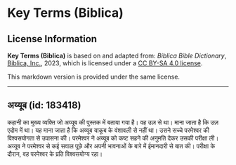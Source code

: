 # Key Terms (Biblica)

## License Information

**Key Terms (Biblica)** is based on and adapted from: _Biblica Bible Dictionary_, [Biblica, Inc.](https://www.biblica.com/), 2023, which is licensed under a [CC BY-SA 4.0 license](https://creativecommons.org/licenses/by-sa/4.0/legalcode.en).

This markdown version is provided under the same license.



--------------------------------

## अय्यूब (id: 183418)

कहानी का मुख्य व्यक्ति जो अय्यूब की पुस्तक में बताया गया है। वह उज़ से था। माना जाता है कि उज़ एदोम में था। यह माना जाता है कि अय्यूब याकूब के वंशावली से नहीं था। उसने सच्चे परमेश्वर की विश्वसयोगता से उपासना की। परमेश्वर ने अय्यूब को कष्ट सहने की अनुमति देकर उसकी परीक्षा ली। अय्यूब ने परमेश्वर से कई सवाल पूछे और अपनी भावनाओं के बारे में ईमानदारी से बात की। परीक्षा के दौरान, वह परमेश्वर के प्रति विश्वसयोग्य रहा। 



